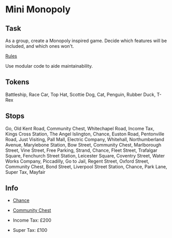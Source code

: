 # Mini Monopoly

## Task

As a group, create a Monopoly inspired game.  Decide which features will be included, and which ones won't.

[Rules](https://monopoly.fandom.com/wiki/Monopoly_Rules)

Use modular code to aide maintainability.

## Tokens

Battleship, Race Car, Top Hat, Scottie Dog, Cat, Penguin, Rubber Duck, T-Rex

## Stops

Go, Old Kent Road, Community Chest, Whitechapel Road, Income Tax, Kings Cross Station, The Angel Islington, Chance, Euston Road, Pentonville Road, Just Visiting, Pall Mall, Electric Company, Whitehall, Northumberland Avenue, Marylebone Station, Bow Street, Community Chest, Marlborough Street, Vine Street, Free Parking, Strand, Chance, Fleet Street, Trafalgar Square, Fenchurch Street Station, Leicester Square, Coventry Street, Water Works Company, Piccadilly, Go to Jail, Regent Street, Oxford Street, Community Chest, Bond Street, Liverpool Street Station, Chance, Park Lane, Super Tax, Mayfair

## Info

* [Chance](https://monopoly.fandom.com/wiki/Chance)

* [Community Chest](https://monopoly.fandom.com/wiki/Community_Chest)

* Income Tax: £200

* Super Tax: £100

